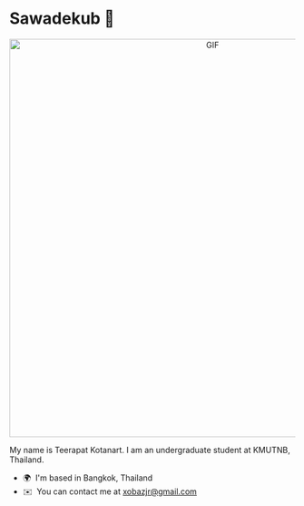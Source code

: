 Sawadekub 🙏
==================================
<div align="center">
<img hight="300" width="700" alt="GIF" align="center" src="https://github.com/Xx-Ashutosh-xX/Xx-Ashutosh-xX/blob/master/assets/208593.gif">
</div>

My name is Teerapat Kotanart. I am an undergraduate student at KMUTNB, Thailand.
*   🌍  I'm based in Bangkok, Thailand
*   ✉️  You can contact me at [xobazjr@gmail.com](mailto:xobazjr@gmail.com)

